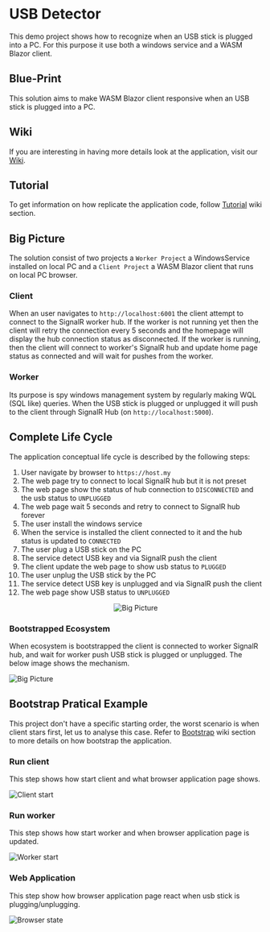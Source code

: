 # USB Detector
This demo project shows how to recognize when an USB stick is plugged into a PC. For this purpose it use both a windows service and a WASM Blazor client.

## Blue-Print
This solution aims to make WASM Blazor client responsive when an USB stick is plugged into a PC.

## Wiki
If you are interesting in having more details look at the application, visit our [Wiki](https://github.com/aviezzi/usb-detector/wiki).

## Tutorial
To get information on how replicate the application code, follow [Tutorial](https://github.com/aviezzi/usb-detector/wiki/Tutorial) wiki section.

## Big Picture
The solution consist of two projects a ```Worker Project``` a WindowsService installed on local PC and a ```Client Project``` a WASM Blazor client that runs on local PC browser.

### Client
When an user navigates to ```http://localhost:6001``` the client attempt to connect to the SignalR worker hub.
If the worker is not running yet then the client will retry the connection every 5 seconds and the homepage will display the hub connection status as disconnected.
If the worker is running, then the client will connect to worker's SignalR hub and update home page status as connected and will wait for pushes from the worker.

### Worker
Its purpose is spy windows management system by regularly making WQL (SQL like) queries. When the USB stick is plugged or unplugged it will push to the client through SignalR Hub (on ```http://localhost:5000```).

## Complete Life Cycle

The application conceptual life cycle is described by the following steps:
1. User navigate by browser to ```https://host.my```
2. The web page try to connect to local SignalR hub but it is not preset
3. The web page show the status of hub connection to ```DISCONNECTED``` and the usb status to ```UNPLUGGED```
4. The web page wait 5 seconds and retry to connect to SignalR hub forever
5. The user install the windows service
6. When the service is installed the client connected to it and the hub status is updated to ```CONNECTED```
7. The user plug a USB stick on the PC
8. The service detect USB key and via SignalR push the client
9. The client update the web page to show usb status to ```PLUGGED```
10. The user unplug the USB stick by the PC
11. The service detect USB key is unplugged and via SignalR push the client
12. The web page show USB status to ```UNPLUGGED```

<p align="center">
  <img src="https://github.com/aviezzi/usb-detector/blob/main/img/big_picture.gif" alt="Big Picture"/>
</p>

### Bootstrapped Ecosystem
When ecosystem is bootstrapped the client is connected to worker SignalR hub, and wait for worker push USB stick is plugged or unplugged. The below image shows the mechanism.

![Big Picture](https://github.com/aviezzi/usb-detector/blob/main/img/big_picture_cut.gif)

## Bootstrap Pratical Example

This project don't have a specific starting order, the worst scenario is when client stars first, let us to analyse this case.
Refer to [Bootstrap](https://github.com/aviezzi/usb-detector/wiki/Bootstrap) wiki section to more details on how bootstrap the application. 

### Run client
This step shows how start client and what browser application page shows.

![Client start](https://github.com/aviezzi/usb-detector/blob/main/img/client.gif)

### Run worker
This step shows how start worker and when browser application page is updated.

![Worker start](https://github.com/aviezzi/usb-detector/blob/main/img/server.gif)

### Web Application
This step show how browser application page react when usb stick is plugging/unplugging.

![Browser state](https://github.com/aviezzi/usb-detector/blob/main/img/usb.gif)
